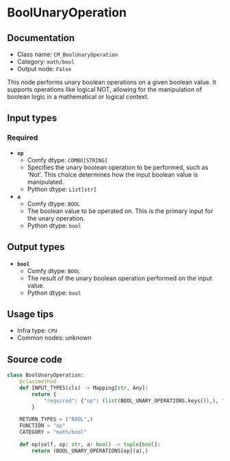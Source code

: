 # BoolUnaryOperation
## Documentation
- Class name: `CM_BoolUnaryOperation`
- Category: `math/bool`
- Output node: `False`

This node performs unary boolean operations on a given boolean value. It supports operations like logical NOT, allowing for the manipulation of boolean logic in a mathematical or logical context.
## Input types
### Required
- **`op`**
    - Comfy dtype: `COMBO[STRING]`
    - Specifies the unary boolean operation to be performed, such as 'Not'. This choice determines how the input boolean value is manipulated.
    - Python dtype: `List[str]`
- **`a`**
    - Comfy dtype: `BOOL`
    - The boolean value to be operated on. This is the primary input for the unary operation.
    - Python dtype: `bool`
## Output types
- **`bool`**
    - Comfy dtype: `BOOL`
    - The result of the unary boolean operation performed on the input value.
    - Python dtype: `bool`
## Usage tips
- Infra type: `CPU`
- Common nodes: unknown


## Source code
```python
class BoolUnaryOperation:
    @classmethod
    def INPUT_TYPES(cls) -> Mapping[str, Any]:
        return {
            "required": {"op": (list(BOOL_UNARY_OPERATIONS.keys()),), "a": DEFAULT_BOOL}
        }

    RETURN_TYPES = ("BOOL",)
    FUNCTION = "op"
    CATEGORY = "math/bool"

    def op(self, op: str, a: bool) -> tuple[bool]:
        return (BOOL_UNARY_OPERATIONS[op](a),)

```
